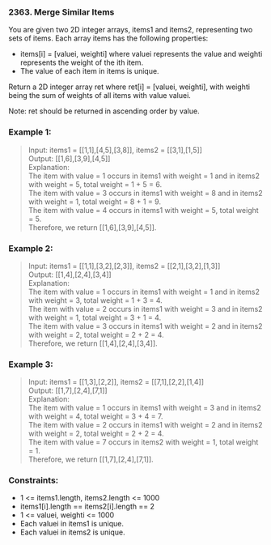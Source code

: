 ### 2363. Merge Similar Items
You are given two 2D integer arrays, items1 and items2, representing two sets of items. Each array items has the following properties:

- items[i] = [valuei, weighti] where valuei represents the value and weighti represents the weight of the ith item.
- The value of each item in items is unique.
 
Return a 2D integer array ret where ret[i] = [valuei, weighti], with weighti being the sum of weights of all items with value valuei.

Note: ret should be returned in ascending order by value.

### Example 1:

> Input: items1 = [[1,1],[4,5],[3,8]], items2 = [[3,1],[1,5]]<br/>
> Output: [[1,6],[3,9],[4,5]]<br/>
> Explanation: <br/>
> The item with value = 1 occurs in items1 with weight = 1 and in items2 with weight = 5, total weight = 1 + 5 = 6.<br/>
> The item with value = 3 occurs in items1 with weight = 8 and in items2 with weight = 1, total weight = 8 + 1 = 9.<br/>
> The item with value = 4 occurs in items1 with weight = 5, total weight = 5.  <br/>
> Therefore, we return [[1,6],[3,9],[4,5]].

### Example 2:

> Input: items1 = [[1,1],[3,2],[2,3]], items2 = [[2,1],[3,2],[1,3]]<br/>
> Output: [[1,4],[2,4],[3,4]]<br/>
> Explanation: <br/>
> The item with value = 1 occurs in items1 with weight = 1 and in items2 with weight = 3, total weight = 1 + 3 = 4.<br/>
> The item with value = 2 occurs in items1 with weight = 3 and in items2 with weight = 1, total weight = 3 + 1 = 4.<br/>
> The item with value = 3 occurs in items1 with weight = 2 and in items2 with weight = 2, total weight = 2 + 2 = 4.<br/>
> Therefore, we return [[1,4],[2,4],[3,4]].

### Example 3:

> Input: items1 = [[1,3],[2,2]], items2 = [[7,1],[2,2],[1,4]]<br/>
> Output: [[1,7],[2,4],[7,1]]<br/>
> Explanation:<br/>
> The item with value = 1 occurs in items1 with weight = 3 and in items2 with weight = 4, total weight = 3 + 4 = 7. <br/>
> The item with value = 2 occurs in items1 with weight = 2 and in items2 with weight = 2, total weight = 2 + 2 = 4. <br/>
> The item with value = 7 occurs in items2 with weight = 1, total weight = 1.<br/>
> Therefore, we return [[1,7],[2,4],[7,1]].

### Constraints:

- 1 <= items1.length, items2.length <= 1000
- items1[i].length == items2[i].length == 2
- 1 <= valuei, weighti <= 1000
- Each valuei in items1 is unique.
- Each valuei in items2 is unique.